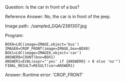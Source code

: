 Question: Is the car in front of a bus?

Reference Answer: No, the car is in front of the jeep.

Image path: ./sampled_GQA/2381307.jpg

Program:

```
BOX0=LOC(image=IMAGE,object='bus')
IMAGE0=CROP_FRONT(image=IMAGE,box=BOX0)
BOX1=LOC(image=IMAGE0,object='car')
ANSWER0=COUNT(box=BOX1)
ANSWER1=EVAL(expr="'yes' if {ANSWER0} > 0 else 'no'")
FINAL_RESULT=RESULT(var=ANSWER1)
```
Answer: Runtime error: 'CROP_FRONT'

